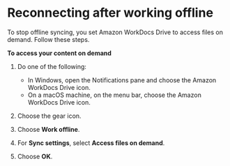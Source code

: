 # Reconnecting after working offline<a name="access-on-demand"></a>

To stop offline syncing, you set Amazon WorkDocs Drive to access files on demand\. Follow these steps\.

**To access your content on demand**

1. Do one of the following:
   + In Windows, open the Notifications pane and choose the Amazon WorkDocs Drive icon\.
   + On a macOS machine, on the menu bar, choose the Amazon WorkDocs Drive icon\.

1. Choose the gear icon\.

1. Choose **Work offline**\.

1. For **Sync settings**, select **Access files on demand**\.

1. Choose **OK**\.